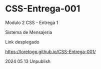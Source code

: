 # CSS-Entrega-001
 Modulo 2 CSS - Entrega 1

Sistema de Mensajeria

Link desplegado

https://loretogp.github.io/CSS-Entrega-001/

2024 05 13 Unpublish
